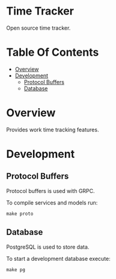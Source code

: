 # Time Tracker
Open source time tracker.

# Table Of Contents
- [Overview](#overview)
- [Development](#development)
	- [Protocol Buffers](#protocol-buffers)
	- [Database](#database)

# Overview
Provides work time tracking features.

# Development
## Protocol Buffers
Protocol buffers is used with GRPC.  

To compile services and models run:  

```
make proto
```

## Database
PostgreSQL is used to store data.  

To start a development database execute:  

```
make pg
```

